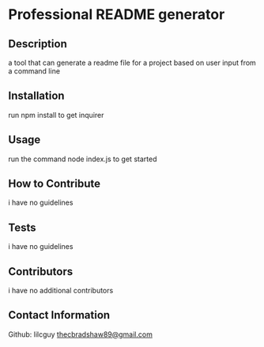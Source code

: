 # Professional README generator

## Description
a tool that can generate a readme file for a project based on user input from a command line
## Installation
run npm install to get inquirer
## Usage
run the command node index.js to get started
## How to Contribute
i have no guidelines
## Tests
i have no guidelines
## Contributors
i have no additional contributors
## Contact Information
Github: lilcguy
thecbradshaw89@gmail.com
